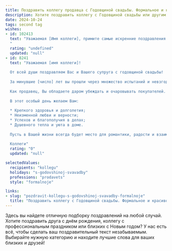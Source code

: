```yaml
---
title: Поздравить коллегу продавца с Годовщиной свадьбы. Формальное и красивое
description: Хотите поздравить коллегу с Годовщиной свадьбы или другим праздником? Наш ИИ создаст незабываемое поздравление, а вы обязательно выделитесь среди других.  
date: 2024-10-24
tags: second tag
wishes:
- id: 102413
  text: "Уважаемая [Имя коллеги], примите самые искренние поздравления с годовщиной Вашей свадьбы! Желаю Вам и Вашему супругу/супруге долгих лет счастливой совместной жизни, полного взаимопонимания и неиссякаемой любви. Пусть ваш семейный очаг всегда будет наполнен теплом, уютом и радостью!
  "
  rating: "undefined"
  updated: "null"
- id: 8241
  text: "Уважаемая [имя коллеги]!
  
  От всей души поздравляем Вас и Вашего супруга с годовщиной свадьбы!
  
  За минувшие [число] лет вы прошли через множество испытаний и невзгод, но ваша любовь не померкла, а, наоборот, только окрепла. Вы стали не только прекрасной парой, но и образцовым образцом для подражания.
  
  Как продавец, Вы обладаете даром убеждать и очаровывать покупателей. Желаем, чтобы в семейной жизни Вы всегда находили общий язык с супругом и могли с легкостью разрешать любые недоразумения.
  
  В этот особый день желаем Вам:
  
  * Крепкого здоровья и долголетия;
  * Неизменной любви и верности;
  * Успехов и благополучия в делах;
  * Душевного тепла и уюта в доме.
  
  Пусть в Вашей жизни всегда будет место для романтики, радости и взаимопонимания. С праздником!
  
  Коллеги"
  rating: "0"
  updated: "null"

selectedValues:
  recipients: "kollegu"
  holidays: "s-godovshinoj-svavadby"
  professions: "prodavets"
  style: "formalnoje"

links:
- slug: "pozdravit-kollegu-s-godovshinoj-svavadby-formalnoje"
  title: "Поздравить коллегу с Годовщиной свадьбы. Формальное и красивое"
---
```


Здесь вы найдете отличную подборку поздравлений на любой случай. 
Хотите поздравить друга с днём рождения, коллегу с профессиональным праздником или близких с Новым годом? У нас есть всё, чтобы сделать ваш поздравительный текст незабываемым. Выбирайте нужную категорию и находите лучшие слова для ваших близких и друзей!
